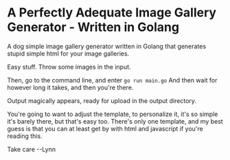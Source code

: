 # A Perfectly Adequate Image Gallery Generator - Written in Golang

A dog simple image gallery generator written in Golang that generates stupid simple html for your image galleries.

Easy stuff. Throw some images in the input.

Then, go to the command line, and enter `go run main.go`
And then wait for however long it takes, and then you're there.

Output magically appears, ready for upload in the output directory.

You're going to want to adjust the template, to personalize it, it's so simple it's barely there, but that's easy too.
There's only one template, and my best guess is that you can at least get by with html and javascript if you're reading this.

Take care
--Lynn
